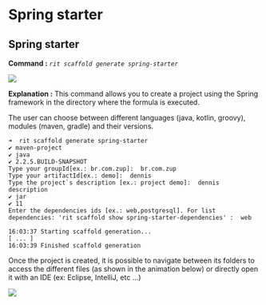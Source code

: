 # Spring starter

## Spring starter

**Command :** _`rit scaffold generate spring-starter`_

![](https://lh3.googleusercontent.com/IeLvW38X-qEOCUtocOyHmtmCMABBXOIat9GQ6d7lH4Y7nzIcabqrIC7hTd7GfSdQe_1xijuywhgsUAvNQl8RBqsyRrVmvhTn23IlwtxUNZWgypZqtJwOFqCYYDyfBSzOOYHTbE7Q)

**Explanation :** This command allows you to create a project using the Spring framework in the directory where the formula is executed. 

The user can choose between different languages \(java, kotlin, groovy\), modules \(maven, gradle\) and their versions. 

```text
➜  rit scaffold generate spring-starter
✔ maven-project
✔ java
✔ 2.2.5.BUILD-SNAPSHOT
Type your groupId[ex.: br.com.zup]:  br.com.zup
Type your artifactId[ex.: demo]:  dennis
Type the project`s description [ex.: project demo]:  dennis description
✔ jar
✔ 11
Enter the dependencies ids [ex.: web,postgresql]. For list dependencies: 'rit scaffold show spring-starter-dependencies' :  web

16:03:37 Starting scaffold generation...
[ ... ] 
16:03:39 Finished scaffold generation
```

Once the project is created, it is possible to navigate between its folders to access the different files \(as shown in the animation below\) or directly open it with an IDE \(ex: Eclipse, IntelliJ, etc ...\)

![](https://lh5.googleusercontent.com/WZULiXqsu4Ba-GWpYilBrzNFGmDE7AfGfhi-ydhymu-hroJ8GZRcjax1qbJaA5RuwHyTb_PxW1Jx5-_1tnCLGUUo_HeT7EhsHXdGqgqyjOBYiTEuzp0h34XLoObnLwfUYnJjG6bV)

### 


